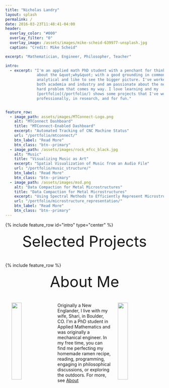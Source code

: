 ```yaml
---
title: "Nicholas Landry"
layout: splash
permalink: /
date: 2016-03-23T11:48:41-04:00
header:
  overlay_color: "#000"
  overlay_filter: "0"
  overlay_image: /assets/images/mike-scheid-639977-unsplash.jpg
  caption: "Credit: Mike Scheid"

excerpt: "Mathematician, Engineer, Philosopher, Teacher"

intro:
  - excerpt: "I'm an applied math PhD student with a penchant for thinking
              about the &quot;why&quot; with a good grounding in common sense. I am
              analytical and like to see the bigger picture. I've worked in
              both academia and industry and am passionate about the next
              hard problem that comes my way. I love learning and my
              [portfolio](/portfolio/) shows some projects that I've worked on
              professionally, in research, and for fun."


feature_row:
  - image_path: assets/images/MTConnect-Logo.png
    alt: "MTConnect Dashboard"
    title: "MTConnect-Enabled Dashboard"
    excerpt: "Automated Tracking of CNC Machine Status"
    url: "/portfolio/mtconnect/"
    btn_label: "Read More"
    btn_class: "btn--primary"
  - image_path: /assets/images/rock_mfcc_black.jpg
    alt: "Music"
    title: "Visualizing Music as Art"
    excerpt: "Spatial Visualization of Music from an Audio File"
    url: "/portfolio/music_structure/"
    btn_label: "Read More"
    btn_class: "btn--primary"
  - image_path: /assets/images/msd.png
    alt: "Data Compaction for Metal Microstructures"
    title: "Data Compaction for Metal Microstructures"
    excerpt: "Using Spectral Methods to Efficiently Represent Microstructure Data"
    url: "/portfolio/microstructure_representation/"
    btn_label: "Read More"
    btn_class: "btn--primary"
---
```


{% include feature_row id="intro" type="center" %}

<div style="margin-bottom:1cm" align="center"><font size="55">Selected Projects</font></div>

{% include feature_row %}

<div style="margin-bottom:1cm" align="center"><font size="55">About Me</font></div>


<img src="{{ site.url }}/assets/images/ramen.jpg" width="25%" hspace="20" align="left">

<img src="{{ site.url }}/assets/images/sand_dunes.jpg" width="25%" hspace="20" align="right">

Originally a New Englander, I live with my wife, Shari, in Boulder, CO. I'm a PhD student in Applied Mathematics and was originally a mechanical engineer. In my free time, you can find me perfecting my homemade ramen recipe, reading, programming, engaging in philosophical discussions, or exploring the outdoors. For more, see [About](/about/)
